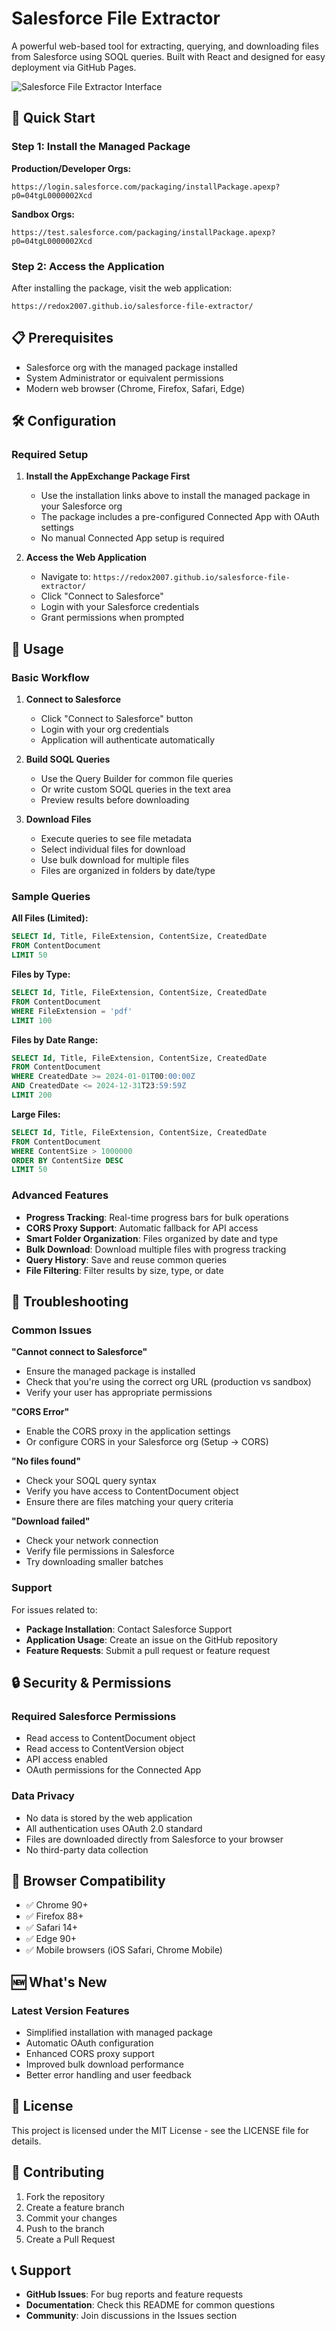# Salesforce File Extractor

A powerful web-based tool for extracting, querying, and downloading files from Salesforce using SOQL queries. Built with React and designed for easy deployment via GitHub Pages.


![Salesforce File Extractor Interface](https://i.imgur.com/Kg3KeHX.png)

## 🚀 Quick Start

### Step 1: Install the Managed Package

**Production/Developer Orgs:**
```
https://login.salesforce.com/packaging/installPackage.apexp?p0=04tgL0000002Xcd
```

**Sandbox Orgs:**
```
https://test.salesforce.com/packaging/installPackage.apexp?p0=04tgL0000002Xcd
```

### Step 2: Access the Application

After installing the package, visit the web application:
```
https://redox2007.github.io/salesforce-file-extractor/
```

## 📋 Prerequisites

- Salesforce org with the managed package installed
- System Administrator or equivalent permissions
- Modern web browser (Chrome, Firefox, Safari, Edge)

## 🛠️ Configuration

### Required Setup

1. **Install the AppExchange Package First**
   - Use the installation links above to install the managed package in your Salesforce org
   - The package includes a pre-configured Connected App with OAuth settings
   - No manual Connected App setup is required

2. **Access the Web Application**
   - Navigate to: `https://redox2007.github.io/salesforce-file-extractor/`
   - Click "Connect to Salesforce"
   - Login with your Salesforce credentials
   - Grant permissions when prompted



## 📖 Usage

### Basic Workflow

1. **Connect to Salesforce**
   - Click "Connect to Salesforce" button
   - Login with your org credentials
   - Application will authenticate automatically

2. **Build SOQL Queries**
   - Use the Query Builder for common file queries
   - Or write custom SOQL queries in the text area
   - Preview results before downloading

3. **Download Files**
   - Execute queries to see file metadata
   - Select individual files for download
   - Use bulk download for multiple files
   - Files are organized in folders by date/type

### Sample Queries

**All Files (Limited):**
```sql
SELECT Id, Title, FileExtension, ContentSize, CreatedDate 
FROM ContentDocument 
LIMIT 50
```

**Files by Type:**
```sql
SELECT Id, Title, FileExtension, ContentSize, CreatedDate 
FROM ContentDocument 
WHERE FileExtension = 'pdf'
LIMIT 100
```

**Files by Date Range:**
```sql
SELECT Id, Title, FileExtension, ContentSize, CreatedDate 
FROM ContentDocument 
WHERE CreatedDate >= 2024-01-01T00:00:00Z 
AND CreatedDate <= 2024-12-31T23:59:59Z
LIMIT 200
```

**Large Files:**
```sql
SELECT Id, Title, FileExtension, ContentSize, CreatedDate 
FROM ContentDocument 
WHERE ContentSize > 1000000
ORDER BY ContentSize DESC
LIMIT 50
```

### Advanced Features

- **Progress Tracking**: Real-time progress bars for bulk operations
- **CORS Proxy Support**: Automatic fallback for API access
- **Smart Folder Organization**: Files organized by date and type
- **Bulk Download**: Download multiple files with progress tracking
- **Query History**: Save and reuse common queries
- **File Filtering**: Filter results by size, type, or date

## 🔧 Troubleshooting

### Common Issues

**"Cannot connect to Salesforce"**
- Ensure the managed package is installed
- Check that you're using the correct org URL (production vs sandbox)
- Verify your user has appropriate permissions

**"CORS Error"**
- Enable the CORS proxy in the application settings
- Or configure CORS in your Salesforce org (Setup → CORS)

**"No files found"**
- Check your SOQL query syntax
- Verify you have access to ContentDocument object
- Ensure there are files matching your query criteria

**"Download failed"**
- Check your network connection
- Verify file permissions in Salesforce
- Try downloading smaller batches

### Support

For issues related to:
- **Package Installation**: Contact Salesforce Support
- **Application Usage**: Create an issue on the GitHub repository
- **Feature Requests**: Submit a pull request or feature request

## 🔒 Security & Permissions

### Required Salesforce Permissions

- Read access to ContentDocument object
- Read access to ContentVersion object  
- API access enabled
- OAuth permissions for the Connected App

### Data Privacy

- No data is stored by the web application
- All authentication uses OAuth 2.0 standard
- Files are downloaded directly from Salesforce to your browser
- No third-party data collection

## 📱 Browser Compatibility

- ✅ Chrome 90+
- ✅ Firefox 88+
- ✅ Safari 14+
- ✅ Edge 90+
- ✅ Mobile browsers (iOS Safari, Chrome Mobile)

## 🆕 What's New

### Latest Version Features

- Simplified installation with managed package
- Automatic OAuth configuration
- Enhanced CORS proxy support
- Improved bulk download performance
- Better error handling and user feedback

## 📄 License

This project is licensed under the MIT License - see the LICENSE file for details.

## 🤝 Contributing

1. Fork the repository
2. Create a feature branch
3. Commit your changes
4. Push to the branch
5. Create a Pull Request

## 📞 Support

- **GitHub Issues**: For bug reports and feature requests
- **Documentation**: Check this README for common questions
- **Community**: Join discussions in the Issues section
